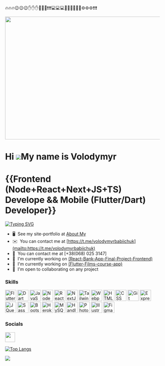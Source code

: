 
🔥🔥🔥😉😉😉✋✋✋🚀🚀🚀❗❗❗💻💻💻🤖🤖🤖🦾🦾🦾⚙️⚙️⚙️❗❗❗
<!-- [![Top Langs](https://github-readme-stats.vercel.app/api/top-langs/?username=anuraghazra&layout=compact)](https://github.com/anuraghazra/github-readme-stats) -->
<!-- [![Top Langs](https://github-readme-stats.vercel.app/api/top-langs/?username=Vovababiichuk&layout=compact)](https://github.com/anuraghazra/github-readme-stats) -->

<!-- ![Anurag's GitHub stats](https://github-readme-stats.vercel.app/api?username=Vovababiichuk&show_icons=true&theme=radical) -->


<!-- ![MasterHead](https://developers.giphy.com/branch/master/static/api-512d36c09662682717108a38bbb5c57d.gif) -->
<!-- <img src="https://raw.githubusercontent.com/abhisheknaiidu/abhisheknaiidu/master/code.gif" width="300" height="200"> -->
<img src="https://developers.giphy.com/branch/master/static/api-512d36c09662682717108a38bbb5c57d.gif" width="800" height="400">

Hi ![](https://user-images.githubusercontent.com/18350557/176309783-0785949b-9127-417c-8b55-ab5a4333674e.gif)My name is Volodymyr 
========================================================================================

{{Frontend (Node+React+Next+JS+TS) Develope && Mobile (Flutter/Dart) Developer}}
========================================================================================
[![Typing SVG](https://readme-typing-svg.demolab.com?font=Fira+Code&size=28&duration=2500&pause=3000&width=1000&height=100&lines=%F0%9F%91%8B+Hi+There!;%F0%9F%94%A5+Code+Master+turns+your+business+ideas+into+reality!+%F0%9F%94%A5;%F0%9F%94%A5+Crafting+the+Future+through+Coding!+%F0%9F%94%A5;%F0%9F%94%A5+Turning+Dreams+into+Functional+Applications!+%F0%9F%94%A5)](https://git.io/typing-svg)
* 🖥️  See my site-portfolio at [About My](https://volodymyrcodepro.site/)
* ✉️  You can contact me at [https://t.me/volodymyrbabiichuk](mailto:https://t.me/volodymyrbabiichuk)
* 📱  You can contact me at [+38(068) 025 3147]
* 🚀  I'm currently working on [(React-Bank-App-Final-Project-Frontend)](https://github.com/Vovababiichuk/React-Bank-App-Final-Project-Frontend)
* 🚀  I'm currently working on [(Flutter-Films-course-app)](https://github.com/Vovababiichuk/Flutter-Films-course-app)
* 🤝  I'm open to collaborating on any project




### Skills

<p align="left">
<a href="https://developer.mozilla.org/en-US/docs/Web/JavaScript" target="_blank" rel="noreferrer"><img src="https://cdn.jsdelivr.net/gh/devicons/devicon@latest/icons/flutter/flutter-plain.svg" height="36" alt="Flutter"/></a>
<a href="https://developer.mozilla.org/en-US/docs/Web/JavaScript" target="_blank" rel="noreferrer"><img src="https://cdn.jsdelivr.net/gh/devicons/devicon@latest/icons/dart/dart-original.svg" width="36" height="36" alt="Dart" /></a>
<a href="https://developer.mozilla.org/en-US/docs/Web/JavaScript" target="_blank" rel="noreferrer"><img src="https://raw.githubusercontent.com/danielcranney/readme-generator/main/public/icons/skills/javascript-colored.svg" width="36" height="36" alt="JavaScript" /></a>
 <a href="https://nodejs.org/en/" target="_blank" rel="noreferrer"><img src="https://raw.githubusercontent.com/danielcranney/readme-generator/main/public/icons/skills/nodejs-colored.svg" width="36" height="36" alt="NodeJS" /></a>
<a href="https://reactjs.org/" target="_blank" rel="noreferrer"><img src="https://raw.githubusercontent.com/danielcranney/readme-generator/main/public/icons/skills/react-colored.svg" width="36" height="36" alt="React" /></a>
<a href="https://nextjs.org/docs" target="_blank" rel="noreferrer"><img src="https://raw.githubusercontent.com/danielcranney/readme-generator/main/public/icons/skills/nextjs-colored.svg" width="36" height="36" alt="NextJs" /></a> 
<a href="https://tailwindcss.org/docs" target="_blank" rel="noreferrer"><img src="https://cdn.jsdelivr.net/gh/devicons/devicon@latest/icons/tailwindcss/tailwindcss-original.svg" width="36" height="36" alt="Tailwind" /></a>
<a href="https://webpack.js.org/" target="_blank" rel="noreferrer"><img src="https://raw.githubusercontent.com/danielcranney/readme-generator/main/public/icons/skills/webpack-colored.svg" width="36" height="36" alt="Webpack" /></a>
<a href="https://developer.mozilla.org/en-US/docs/Glossary/HTML5" target="_blank" rel="noreferrer"><img src="https://raw.githubusercontent.com/danielcranney/readme-generator/main/public/icons/skills/html5-colored.svg" width="36" height="36" alt="HTML5" /></a>
<a href="https://developer.mozilla.org/en-US/docs/Glossary/HTML5" target="_blank" rel="noreferrer"><img src="https://cdn.jsdelivr.net/gh/devicons/devicon/icons/css3/css3-original.svg" width="36" height="36" alt="CSS" /></a>
<a href="https://git-scm.com/" target="_blank" rel="noreferrer"><img src="https://raw.githubusercontent.com/danielcranney/readme-generator/main/public/icons/skills/git-colored.svg" width="36" height="36" alt="Git" /></a>
<a href="https://express.com/" target="_blank" rel="noreferrer"><img src="https://cdn.jsdelivr.net/gh/devicons/devicon/icons/express/express-original.svg" width="36" height="36" alt="Express" /></a>
<a href="https://jquery.com/" target="_blank" rel="noreferrer"><img src="https://raw.githubusercontent.com/danielcranney/readme-generator/main/public/icons/skills/jquery-colored.svg" width="36" height="36" alt="JQuery" /></a>
<a href="https://sass-lang.com/" target="_blank" rel="noreferrer"><img src="https://raw.githubusercontent.com/danielcranney/readme-generator/main/public/icons/skills/sass-colored.svg" width="36" height="36" alt="Sass" /></a>
<a href="https://getbootstrap.com/" target="_blank" rel="noreferrer"><img src="https://raw.githubusercontent.com/danielcranney/readme-generator/main/public/icons/skills/bootstrap-colored.svg" width="36" height="36" alt="Bootstrap" /></a>
<a href="https://www.heroku.com/" target="_blank" rel="noreferrer"><img src="https://raw.githubusercontent.com/danielcranney/readme-generator/main/public/icons/skills/heroku-colored.svg" width="36" height="36" alt="Heroku" /></a>
<a href="https://www.mysql.com/" target="_blank" rel="noreferrer"><img src="https://raw.githubusercontent.com/danielcranney/readme-generator/main/public/icons/skills/mysql-colored.svg" width="36" height="36" alt="MySQL" /></a>
<a href="https://www.handlebars.com/" target="_blank" rel="noreferrer"><img src="https://cdn.jsdelivr.net/gh/devicons/devicon/icons/handlebars/handlebars-original-wordmark.svg" width="36" height="36" alt="Handlebars" /></a>
<a href="https://www.adobe.com/uk/products/photoshop.html" target="_blank" rel="noreferrer"><img src="https://raw.githubusercontent.com/danielcranney/readme-generator/main/public/icons/skills/photoshop-colored.svg" width="36" height="36" alt="Photoshop" /></a>
<a href="adobe.com/uk/products/illustrator.html" target="_blank" rel="noreferrer"><img src="https://raw.githubusercontent.com/danielcranney/readme-generator/main/public/icons/skills/illustrator-colored.svg" width="36" height="36" alt="Illustrator" /></a>
<a href="https://www.figma.com/" target="_blank" rel="noreferrer"><img src="https://raw.githubusercontent.com/danielcranney/readme-generator/main/public/icons/skills/figma-colored.svg" width="36" height="36" alt="Figma" /></a>
</p>

### Socials

<p align="left"> <a href="https://www.linkedin.com/in/👋-volodymyr-code-pro-059377298" target="_blank" rel="noreferrer"><img src="https://raw.githubusercontent.com/danielcranney/readme-generator/main/public/icons/socials/linkedin.svg" width="32" height="32" /></a></p>

[![Top Langs](https://github-readme-stats.vercel.app/api/top-langs/?username=Vovababiichuk&layout=compact&theme=radical)](https://github.com/anuraghazra/github-readme-stats)

<!-- [![Top Langs](https://github-readme-stats.vercel.app/api/top-langs/?username=anuraghazra&langs_count=8)](https://github.com/anuraghazra/github-readme-stats) -->

<!-- [![Top Langs](https://github-readme-stats.vercel.app/api/top-langs/?username=anuraghazra&hide=javascript,html)](https://github.com/anuraghazra/github-readme-stats) -->

<!-- [![Top Langs](https://github-readme-stats.vercel.app/api/top-langs/?username=anuraghazra&hide=javascript,html)](https://github.com/anuraghazra/github-readme-stats) -->

<!-- [![Top Langs](https://github-readme-stats.vercel.app/api/top-langs/?username=anuraghazra&layout=donut-vertical)](https://github.com/anuraghazra/github-readme-stats) -->

<!-- ![Anurag's GitHub stats](https://github-readme-stats.vercel.app/api?username=anuraghazra&show_icons=true&theme=transparent) -->

<!-- [![Top Langs](https://github-readme-stats.vercel.app/api/top-langs/?username=Vovababiichuk&layout=compact&theme=dark)](https://github.com/anuraghazra/github-readme-stats)                   -->

<!-- [![GitHub Streak](https://streak-stats.demolab.com/?user=Vovababiichuk&theme=dark)](https://git.io/streak-stats) -->


<img src="https://raw.githubusercontent.com/BrunnerLivio/brunnerlivio/master/images/marquee.svg">

